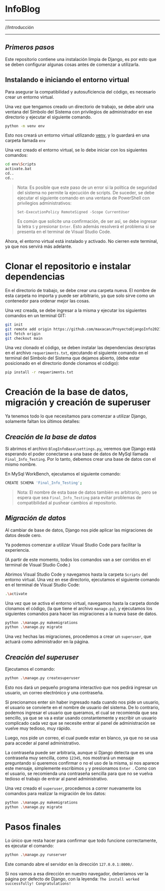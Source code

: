 # InfoBlog 
___
//Introducción
___
## _Primeros pasos_

Este repositorio contiene una instalación limpia de Django, es por esto que se deben configurar algunas cosas antes de comenzar a utilizarla.

## Instalando e iniciando el entorno virtual

Para asegurar la compatibilidad y autosuficiencia del código, es necesario crear un entorno virtual.

Una vez que tengamos creado un directorio de trabajo, se debe abrir una ventana del Símbolo del Sistema con privilegios de administrador en ese directorio y ejecutar el siguiente comando.
```sh
python -m venv env
```
Esto nos creará un entorno virtual utilizando [venv], y lo guardará en una carpeta llamada `env`

Una vez creado el entorno virtual, se lo debe iniciar con los siguientes comandos:

```sh
cd env\Scripts
activate.bat
cd..
cd..
```

> Nota: Es posible que este paso de un error si la política 
> de seguridad del sistema no permite la ejecución de scripts.
> De suceder, se debe ejecutar el siguiente comando en una 
> ventana de PowerShell con privilegios administrativos:
> 
> ```Set-ExecutionPolicy RemoteSigned -Scope CurrentUser```
> 
> Es común que solicite una confirmación, de ser así, se debe ingresar 
la letra `S` y presionar `Enter`.
> Esto además resolverá el problema si se presenta en el terminal
de Visual Studio Code.

Ahora, el entorno virtual está instalado y activado. No cierren este terminal, ya que nos servirá más adelante.

# Clonar el repositorio e instalar dependencias
En el directorio de trabajo, se debe crear una carpeta nueva.
El nombre de esta carpeta no importa y puede ser arbitrario, ya que solo sirve como un contenedor para ordenar mejor las cosas.

Una vez creada, se debe ingresar a la misma y ejecutar los siguientes comandos en un terminal GIT:

```sh
git init
git remote add origin https://github.com/maxacan/ProyectoDjangoInfo2021.git
git fetch origin
git checkout main
```

Una vez clonado el código, se deben instalar las dependencias descriptas en el archivo `requeriments.txt`, ejecutando el siguiente comando en el terminal del Símbolo del Sistema que dejamos abierto, (debe estar posicionado en el directorio donde clonamos el código):

```sh
pip install -r requeriments.txt
```

# Creación de la base de datos, migración y creación de superuser

Ya tenemos todo lo que necesitamos para comenzar a utilizar Django, solamente faltan los últimos detalles:

## _Creación de la base de datos_

Si abrimos el archivo `BlogInfoBase\settings.py`, veremos que Django está esperando el poder conectarse a una base de datos de MySql llamada `Final_Info_Testing`.
Por lo tanto, debemos crear una base de datos con el mismo nombre.

En MySql WorkBench, ejecutamos el siguiente comando:

```sh
CREATE SCHEMA 'Final_Info_Testing';
```

> Nota: El nombre de esta base de datos también es arbitrario, pero 
se espera que sea `Final_Info_Testing` para evitar problemas de compatibilidad
al pushear cambios al repositorio.

## _Migración de datos_
Al cambiar de base de datos, Django nos pide aplicar las migraciones de datos desde cero.

Ya podemos comenzar a utilizar Visual Studio Code para facilitar la experiencia.

(A partir de este momento, todos los comandos van a ser corridos en el terminal de Visual Studio Code.)

Abrimos Visual Studio Code y navegamos hasta la carpeta `Scripts` del entorno virtual.
Una vez en ese directorio, ejecutamos el siguiente comando en el terminal de Visual Studio Code:
```sh
.\activate
```

Una vez que se activa el entorno virtual, navegamos hasta la carpeta donde clonamos el código, (la que tiene el archivo `manage.py`), y ejecutamos los siguientes comandos para hacer las migraciones a la nueva base de datos.

```sh
python .\manage.py makemigrations
python .\manage.py migrate
```

Una vez hechas las migraciones, procedemos a crear un `superuser`, que actuará como administrador en la página.

## _Creación del superuser_

Ejecutamos el comando: 
```sh
python .\manage.py createsuperuser
```

Esto nos dará un pequeño programa interactivo que nos pedirá ingresar un usuario, un correo electrónico y una contraseña.

Si precionamos enter sin haber ingresado nada cuando nos pide un usuario, el usuario se convierte en el nombre de usuario del sistema. De lo contrario, podemos ingresar el usuario que queramos, el cual se recomienda que sea sencillo, ya que se va a estar usando constantemente y escribir un usuario complicado cada vez que se necesite entrar al panel de administración se vuelve muy tedioso, muy rápido.

Luego, nos pide un correo, el cual puede estar en blanco, ya que no se usa para acceder al panel administrativo.

La contraseña puede ser arbitraria, aunque si Django detecta que es una contraseña muy sencilla, como `12345`, nos mostrará un mensaje preguntando si queremos confirmar o no el uso de la misma, si nos aparece este mensaje, simplemente escribimos `y` y presionamos `Enter `.
Como con el usuario, se recomienda una contraseña sencilla para que no se vuelva tedioso el trabajo de entrar al panel administrativo.


Una vez creado el `superuser`, procedemos a correr nuevamente los comandos para realizar la migración de los datos: 
```sh
python .\manage.py makemigrations
python .\manage.py migrate
```

# Pasos finales

Lo único que resta hacer para confirmar que todo funcione correctamente, es ejecutar el comando:
```sh
python .\manage.py runserver
```
Este comando abre el servidor en la dirección `127.0.0.1:8000/`.

Si nos vamos a esa dirección en nuestro navegador, deberíamos ver la página por defecto de Django, con la leyenda:
`The install worked successfully! Congratulations!`

[//]: #
[venv]: <https://docs.python.org/es/3/library/venv.html>

